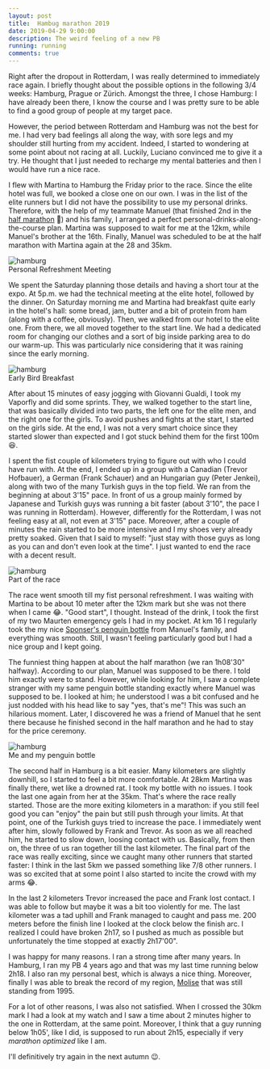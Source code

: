 ```yaml
---
layout: post
title:  Hambug marathon 2019
date: 2019-04-29 9:00:00
description: The weird feeling of a new PB
running: running
comments: true
---
```


Right after the dropout in Rotterdam, I was really determined to immediately race again. I briefly thought about the possible options in the following 3/4 weeks: Hamburg, Prague or Zürich. Amongst the three, I chose Hamburg: I have already been there, I know the course and I was pretty sure to be able to find a good group of people at my target pace.

However, the period between Rotterdam and Hamburg was not the best for me. I had very bad feelings all along the way, with sore legs and my shoulder still hurting from my accident. Indeed, I started to wondering at some point about not racing at all. Luckily, Luciano convinced me to give it a try. He thought that I just needed to recharge my mental batteries and then I would have run a nice race.

I flew with Martina to Hamburg the Friday prior to the race. Since the elite hotel was full, we booked a close one on our own. I was in the list of the elite runners but I did not have the possibility to use my personal drinks. Therefore, with the help of my teammate Manuel (that finished 2nd in the [half marathon](https://www.strava.com/activities/2324465558/overview) 🎉) and his family, I arranged a perfect personal-drinks-along-the-course plan. Martina was supposed to wait for me at the 12km, while Manuel's brother at the 16th. Finally, Manuel was scheduled to be at the half marathon with Martina again at the 28 and 35km.

<div class="img_row">
    <img class="col three left" src="{{ site.baseurl }}/assets/img/run/hamburg19/meeting.jpg" alt="hamburg" title="meeting"/>
</div>
<div class="col three caption">
    Personal Refreshment Meeting
</div>

We spent the Saturday planning those details and having a short tour at the expo. At 5p.m. we had the technical meeting at the elite hotel, followed by the dinner. On Saturday morning me and Martina had breakfast quite early in the hotel's hall: some bread, jam, butter and a bit of protein from ham (along with a coffee, obviously). Then, we walked from our hotel to the elite one. From there, we all moved together to the start line. We had a dedicated room for changing our clothes and a sort of big inside parking area to do our warm-up. This was particularly nice considering that it was raining since the early morning.

<div class="img_row">
    <img class="col three left" src="{{ site.baseurl }}/assets/img/run/hamburg19/breakfast.jpg" alt="hamburg" title="meeting"/>
</div>
<div class="col three caption">
    Early Bird Breakfast
</div>

After about 15 minutes of easy jogging with Giovanni Gualdi, I took my Vaporfly and did some sprints. They, we walked together to the start line, that was basically divided into two parts, the left one for the elite men, and the right one for the girls. To avoid pushes and fights at the start, I started on the girls side. At the end, I was not a very smart choice since they started slower than expected and I got stuck behind them for the first 100m 😆.

I spent the fist couple of kilometers trying to figure out with who I could have run with.  At the end, I ended up in a group with a Canadian (Trevor Hofbauer), a German (Frank Schauer) and an Hungarian guy (Peter Jenkei), along with two of the many Turkish guys in the top field.
We ran from the beginning at about 3'15" pace. In front of us a group mainly formed by Japanese and Turkish guys was running a bit faster (about 3'10", the pace I was running in Rotterdam). However, differently for the Rotterdam, I was not feeling easy at all, not even at 3'15" pace. Moreover, after a couple of minutes the rain started to be more intensive and I my shoes very already pretty soaked. Given that I said to myself: "just stay with those guys as long as you can and don't even look at the time". I just wanted to end the race with a decent result.

<div class="img_row">
    <img class="col three left" src="{{ site.baseurl }}/assets/img/run/hamburg19/race1.jpg" alt="hamburg" title="race1"/>
</div>
<div class="col three caption">
    Part of the race
</div>

The race went smooth till my fist personal refreshment. I was waiting with Martina to be about 10 meter after the 12km mark but she was not there when I came 😂. "Good start", I thought. Instead of the drink, I took the first of my two Maurten emergency gels I had in my pocket. At km 16 I regularly took the my nice [Sponser's penguin bottle](https://www.sponser.ch/ch_de/bidon-330ml.html) from Manuel's family, and everything was smooth. Still, I wasn't feeling particularly good but I had a nice group and I kept going.

The funniest thing happen at about the half marathon (we ran 1h08'30" halfway). According to our plan, Manuel was supposed to be there. I told him exactly were to stand. However, while looking for him, I saw a complete stranger with my same penguin bottle standing exactly where Manuel was supposed to be. I looked at him; he understood I was a bit confused and he just nodded with his head like to say "yes, that's me"! This was such an hilarious moment. Later, I discovered he was a friend of Manuel that he sent there because he finished second in the half marathon and he had to stay for the price ceremony.

<div class="img_row">
    <img class="col three left" src="{{ site.baseurl }}/assets/img/run/hamburg19/penguin.jpg" alt="hamburg" title="pengui"/>
</div>
<div class="col three caption">
    Me and my penguin bottle
</div>

The second half in Hamburg is a bit easier. Many kilometers are slightly downhill, so I started to feel a bit more comfortable. At 28km Martina was finally there, wet like a drowned rat. I took my bottle with no issues. I took the last one again from her at the 35km. That's where the race really started. Those are the more exiting kilometers in a marathon: if you still feel good you can "enjoy" the pain but still push through your limits. At that point, one of the Turkish guys tried to increase the pace. I immediately went after him, slowly followed by Frank and Trevor. As soon as we all reached him, he started to slow down, loosing contact with us. Basically, from then on, the three of us ran together till the last kilometer. The final part of the race was really exciting, since we caught many other runners that started faster: I think in the last 5km we passed something like 7/8 other runners. I was so excited that at some point I also started to incite the crowd with my arms 😂.

In the last 2 kilometers Trevor increased the pace and Frank lost contact. I was able to follow but maybe it was a bit too violently for me. The last kilometer was a tad uphill and Frank managed to caught and pass me. 200 meters before the finish line I looked at the clock below the finish arc. I realized I could have broken 2h17, so I pushed as much as possible but unfortunately the time stopped at exactly 2h17'00". 

I was happy for many reasons. I ran a strong time after many years. In Hamburg, I ran my PB 4 years ago and that was my last time running below 2h18. I also ran my personal best, which is always a nice thing. Moreover, finally I was able to break the record of my region, [Molise](https://en.wikipedia.org/wiki/Molise) that was still standing from 1995. 

For a lot of other reasons, I was also not satisfied. When I crossed the 30km mark I had a look at my watch and I saw a time about 2 minutes higher to the one in Rotterdam, at the same point. Moreover, I think that a guy running below 1h05', like I did, is supposed to run about 2h15, especially if very _marathon optimized_ like I am. 

I'll definitively try again in the next autumn 😉.










